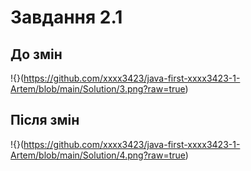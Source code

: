 # Завдання 2.1

## До змін
!{}(https://github.com/xxxx3423/java-first-xxxx3423-1-Artem/blob/main/Solution/3.png?raw=true)

## Після змін
!{}(https://github.com/xxxx3423/java-first-xxxx3423-1-Artem/blob/main/Solution/4.png?raw=true)
